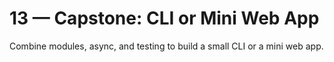 # 13 — Capstone: CLI or Mini Web App

Combine modules, async, and testing to build a small CLI or a mini web app.
